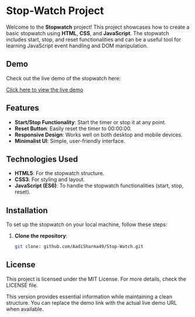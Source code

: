 # Stop-Watch Project

Welcome to the **Stopwatch** project! This project showcases how to create a basic stopwatch using **HTML**, **CSS**, and **JavaScript**. The stopwatch includes start, stop, and reset functionalities and can be a useful tool for learning JavaScript event handling and DOM manipulation.

## Demo

Check out the live demo of the stopwatch here:

[Click here to view the live demo](https://aadisharma49.github.io/Stop-Watch/)

## Features

- **Start/Stop Functionality**: Start the timer or stop it at any point.
- **Reset Button**: Easily reset the timer to 00:00:00.
- **Responsive Design**: Works well on both desktop and mobile devices.
- **Minimalist UI**: Simple, user-friendly interface.

## Technologies Used

- **HTML5**: For the stopwatch structure.
- **CSS3**: For styling and layout.
- **JavaScript (ES6)**: To handle the stopwatch functionalities (start, stop, reset).

## Installation

To set up the stopwatch on your local machine, follow these steps:

1. **Clone the repository**:

   ```bash
   git clone: github.com/AadiSharma49/Stop-Watch.git

  ## License
  This project is licensed under the MIT License. For more details, check the LICENSE file.

  This version provides essential information while maintaining a clean structure. You can replace the demo link with the actual live demo URL when available.

